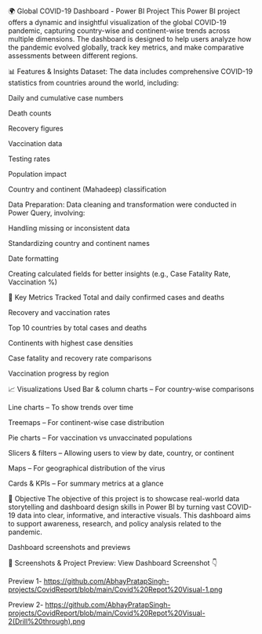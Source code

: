 🌍 Global COVID-19 Dashboard - Power BI Project
This Power BI project offers a dynamic and insightful visualization of the global COVID-19 pandemic, capturing country-wise and continent-wise trends across multiple dimensions. The dashboard is designed to help users analyze how the pandemic evolved globally, track key metrics, and make comparative assessments between different regions.

📊 Features & Insights
Dataset:
The data includes comprehensive COVID-19 statistics from countries around the world, including:

Daily and cumulative case numbers

Death counts

Recovery figures

Vaccination data

Testing rates

Population impact

Country and continent (Mahadeep) classification

Data Preparation:
Data cleaning and transformation were conducted in Power Query, involving:

Handling missing or inconsistent data

Standardizing country and continent names

Date formatting

Creating calculated fields for better insights (e.g., Case Fatality Rate, Vaccination %)

📌 Key Metrics Tracked
Total and daily confirmed cases and deaths

Recovery and vaccination rates

Top 10 countries by total cases and deaths

Continents with highest case densities

Case fatality and recovery rate comparisons

Vaccination progress by region

📈 Visualizations Used
Bar & column charts – For country-wise comparisons

Line charts – To show trends over time

Treemaps – For continent-wise case distribution

Pie charts – For vaccination vs unvaccinated populations

Slicers & filters – Allowing users to view by date, country, or continent

Maps – For geographical distribution of the virus

Cards & KPIs – For summary metrics at a glance

🎯 Objective
The objective of this project is to showcase real-world data storytelling and dashboard design skills in Power BI by turning vast COVID-19 data into clear, informative, and interactive visuals. This dashboard aims to support awareness, research, and policy analysis related to the pandemic.

Dashboard screenshots and previews

🔗 Screenshots & Project Preview:
View Dashboard Screenshot 👇

Preview 1- https://github.com/AbhayPratapSingh-projects/CovidReport/blob/main/Covid%20Repot%20Visual-1.png

Preview 2- https://github.com/AbhayPratapSingh-projects/CovidReport/blob/main/Covid%20Repot%20Visual-2(Drill%20through).png
